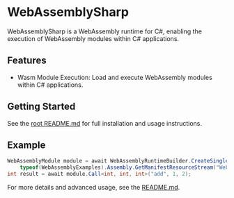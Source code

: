 # WebAssemblySharp

WebAssemblySharp is a WebAssembly runtime for C#, enabling the execution of WebAssembly modules within C# applications.

## Features
- Wasm Module Execution: Load and execute WebAssembly modules within C# applications.

## Getting Started

See the [root README.md](../README.md) for full installation and usage instructions.

## Example

```csharp
WebAssemblyModule module = await WebAssemblyRuntimeBuilder.CreateSingleModuleRuntime(
    typeof(WebAssemblyExamples).Assembly.GetManifestResourceStream("WebAssemblySharpExampleData.Programms.add.wasm"));
int result = await module.Call<int, int, int>("add", 1, 2);
```

For more details and advanced usage, see the [README.md](https://github.com/WebAssemblySharp/WebAssemblySharp/).
